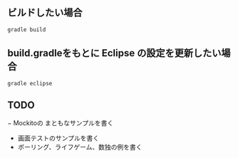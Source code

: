## ビルドしたい場合

    gradle build

## build.gradleをもとに Eclipse の設定を更新したい場合

    gradle eclipse

## TODO
− Mockitoの まともなサンプルを書く
- 画面テストのサンプルを書く
- ボーリング、ライフゲーム、数独の例を書く
